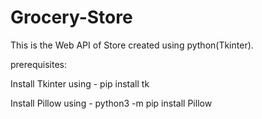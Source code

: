 # Grocery-Store
This is the Web API of Store created using python(Tkinter).

prerequisites:

Install Tkinter using - 
pip install tk

Install Pillow using - 
python3 -m pip install Pillow
